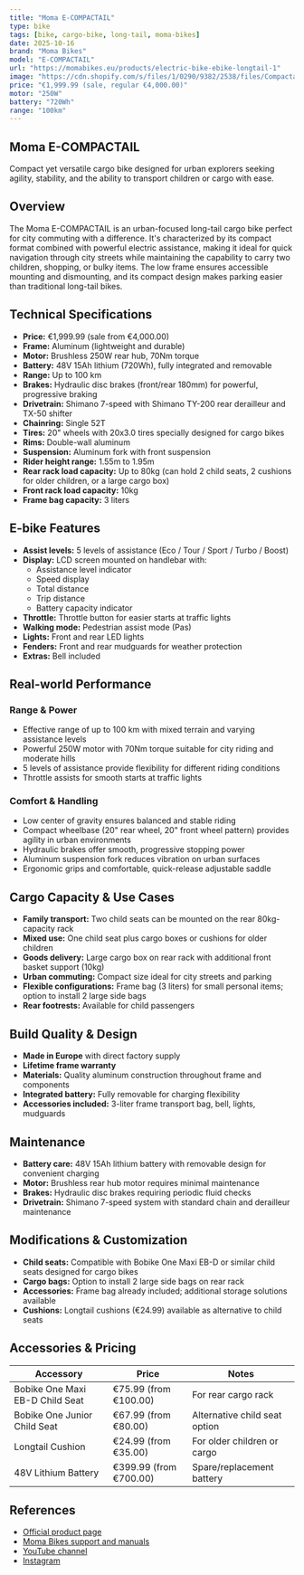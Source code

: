 ```yaml
---
title: "Moma E-COMPACTAIL"
type: bike
tags: [bike, cargo-bike, long-tail, moma-bikes]
date: 2025-10-16
brand: "Moma Bikes"
model: "E-COMPACTAIL"
url: "https://momabikes.eu/products/electric-bike-ebike-longtail-1"
image: "https://cdn.shopify.com/s/files/1/0290/9382/2538/files/Compactail_00.jpg?width=800&crop=center"
price: "€1,999.99 (sale, regular €4,000.00)"
motor: "250W"
battery: "720Wh"
range: "100km"
---
```


## Moma E-COMPACTAIL

Compact yet versatile cargo bike designed for urban explorers seeking agility, stability, and the ability to transport children or cargo with ease.

## Overview

The Moma E-COMPACTAIL is an urban-focused long-tail cargo bike perfect for city commuting with a difference. It's characterized by its compact format combined with powerful electric assistance, making it ideal for quick navigation through city streets while maintaining the capability to carry two children, shopping, or bulky items. The low frame ensures accessible mounting and dismounting, and its compact design makes parking easier than traditional long-tail bikes.

## Technical Specifications

- **Price:** €1,999.99 (sale from €4,000.00)
- **Frame:** Aluminum (lightweight and durable)
- **Motor:** Brushless 250W rear hub, 70Nm torque
- **Battery:** 48V 15Ah lithium (720Wh), fully integrated and removable
- **Range:** Up to 100 km
- **Brakes:** Hydraulic disc brakes (front/rear 180mm) for powerful, progressive braking
- **Drivetrain:** Shimano 7-speed with Shimano TY-200 rear derailleur and TX-50 shifter
- **Chainring:** Single 52T
- **Tires:** 20" wheels with 20x3.0 tires specially designed for cargo bikes
- **Rims:** Double-wall aluminum
- **Suspension:** Aluminum fork with front suspension
- **Rider height range:** 1.55m to 1.95m
- **Rear rack load capacity:** Up to 80kg (can hold 2 child seats, 2 cushions for older children, or a large cargo box)
- **Front rack load capacity:** 10kg
- **Frame bag capacity:** 3 liters

## E-bike Features

- **Assist levels:** 5 levels of assistance (Eco / Tour / Sport / Turbo / Boost)
- **Display:** LCD screen mounted on handlebar with:
  - Assistance level indicator
  - Speed display
  - Total distance
  - Trip distance
  - Battery capacity indicator
- **Throttle:** Throttle button for easier starts at traffic lights
- **Walking mode:** Pedestrian assist mode (Pas)
- **Lights:** Front and rear LED lights
- **Fenders:** Front and rear mudguards for weather protection
- **Extras:** Bell included

## Real-world Performance

### Range & Power

- Effective range of up to 100 km with mixed terrain and varying assistance levels
- Powerful 250W motor with 70Nm torque suitable for city riding and moderate hills
- 5 levels of assistance provide flexibility for different riding conditions
- Throttle assists for smooth starts at traffic lights

### Comfort & Handling

- Low center of gravity ensures balanced and stable riding
- Compact wheelbase (20" rear wheel, 20" front wheel pattern) provides agility in urban environments
- Hydraulic brakes offer smooth, progressive stopping power
- Aluminum suspension fork reduces vibration on urban surfaces
- Ergonomic grips and comfortable, quick-release adjustable saddle

## Cargo Capacity & Use Cases

- **Family transport:** Two child seats can be mounted on the rear 80kg-capacity rack
- **Mixed use:** One child seat plus cargo boxes or cushions for older children
- **Goods delivery:** Large cargo box on rear rack with additional front basket support (10kg)
- **Urban commuting:** Compact size ideal for city streets and parking
- **Flexible configurations:** Frame bag (3 liters) for small personal items; option to install 2 large side bags
- **Rear footrests:** Available for child passengers

## Build Quality & Design

- **Made in Europe** with direct factory supply
- **Lifetime frame warranty**
- **Materials:** Quality aluminum construction throughout frame and components
- **Integrated battery:** Fully removable for charging flexibility
- **Accessories included:** 3-liter frame transport bag, bell, lights, mudguards

## Maintenance

- **Battery care:** 48V 15Ah lithium battery with removable design for convenient charging
- **Motor:** Brushless rear hub motor requires minimal maintenance
- **Brakes:** Hydraulic disc brakes requiring periodic fluid checks
- **Drivetrain:** Shimano 7-speed system with standard chain and derailleur maintenance

## Modifications & Customization

- **Child seats:** Compatible with Bobike One Maxi EB-D or similar child seats designed for cargo bikes
- **Cargo bags:** Option to install 2 large side bags on rear rack
- **Accessories:** Frame bag already included; additional storage solutions available
- **Cushions:** Longtail cushions (€24.99) available as alternative to child seats

## Accessories & Pricing

| Accessory                       | Price                  | Notes                         |
| ------------------------------- | ---------------------- | ----------------------------- |
| Bobike One Maxi EB-D Child Seat | €75.99 (from €100.00)  | For rear cargo rack           |
| Bobike One Junior Child Seat    | €67.99 (from €80.00)   | Alternative child seat option |
| Longtail Cushion                | €24.99 (from €35.00)   | For older children or cargo   |
| 48V Lithium Battery             | €399.99 (from €700.00) | Spare/replacement battery     |

## References

- [Official product page](https://momabikes.eu/products/electric-bike-ebike-longtail-1)
- [Moma Bikes support and manuals](https://momabikes.eu/pages/manuals)
- [YouTube channel](https://www.youtube.com/channel/UCppsII01vf0Yh-i7K4HOEjw)
- [Instagram](https://www.instagram.com/momabikes/)
